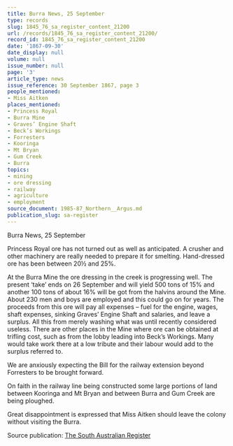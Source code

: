 ```yaml
---
title: Burra News, 25 September
type: records
slug: 1845_76_sa_register_content_21200
url: /records/1845_76_sa_register_content_21200/
record_id: 1845_76_sa_register_content_21200
date: '1867-09-30'
date_display: null
volume: null
issue_number: null
page: '3'
article_type: news
issue_reference: 30 September 1867, page 3
people_mentioned:
- Miss Aitken
places_mentioned:
- Princess Royal
- Burra Mine
- Graves’ Engine Shaft
- Beck’s Workings
- Forresters
- Kooringa
- Mt Bryan
- Gum Creek
- Burra
topics:
- mining
- ore dressing
- railway
- agriculture
- employment
source_document: 1985-87_Northern__Argus.md
publication_slug: sa-register
---
```


Burra News, 25 September

Princess Royal ore has not turned out as well as anticipated.  A crusher and other machinery are really needed to prepare it for smelting.  Hand-dressed ore has been between 20½ and 25%.

At the Burra Mine the ore dressing in the creek is progressing well.  The present ‘take’ ends on 26 September and will yield 500 tons of 15% and another 100 tons of about 16% will be got from the halvins around the Mine.  About 230 men and boys are employed and this could go on for years.  The proceeds from this ore will pay all expenses – fuel for the engine, wages, shaft expenses, sinking Graves’ Engine Shaft and salaries, and leave a surplus.  All this from merely washing what was until recently considered useless.  There are other places in the Mine where ore can be obtained at trifling cost, such as from the lobby leading into Beck’s Workings.  Many would take work there at a low tribute and their labour would add to the surplus referred to.

We are anxiously expecting the Bill for the railway extension beyond Forresters to be brought forward.

On faith in the railway line being constructed some large portions of land between Kooringa and Mt Bryan and between Burra and Gum Creek are being ploughed.

Great disappointment is expressed that Miss Aitken should leave the colony without visiting the Burra.

Source publication: [The South Australian Register](/publications/sa-register/)
